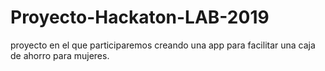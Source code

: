 # Proyecto-Hackaton-LAB-2019
proyecto en el que participaremos creando una app para facilitar una caja de ahorro para mujeres.
